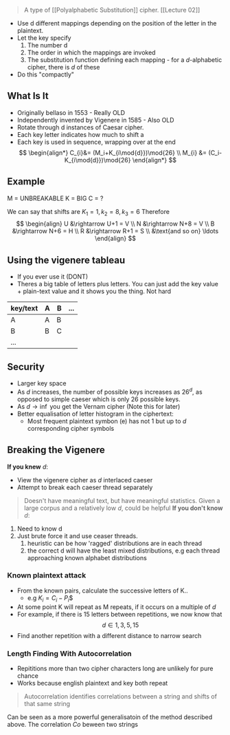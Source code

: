 > A type of [[Polyalphabetic Substitution]] cipher. [[Lecture 02]]

- Use d different mappings depending on the position of the letter in the plaintext.
- Let the key specify
	1. The number d
	2. The order in which the mappings are invoked
	3. The substitution function defining each mapping - for a $d$-alphabetic cipher, there is $d$ of these
- Do this "compactly"

## What Is It
- Originally bellaso in 1553 - Really OLD
- Independently invented by Vigenere in 1585 - Also OLD
- Rotate through d instances of Caesar cipher.
- Each key letter indicates how much to shift a
- Each key is used in sequence, wrapping over at the end
$$
\begin{align*}
C_{i}&= (M_i+K_{i\mod{d}})\mod{26} \\
M_{i} &= (C_i-K_{i\mod{d}})\mod{26}
\end{align*}
$$
## Example
M = UNBREAKABLE
K  = BIG
C  = ?

We can say that shifts are $K_1=1, k_2 = 8, k_3 = 6$
Therefore
$$
\begin{align}
U &\rightarrow U+1 = V \\
N &\rightarrow N+8 = V \\
B &\rightarrow N+6 = H \\
R &\rightarrow R+1 = S \\
&\text{and so on} \ldots
\end{align}
$$
## Using the vigenere tableau
- If you ever use it (DONT)
- Theres a big table of letters plus letters. You can just add the key value + plain-text value and it shows you the thing. Not hard

|key/text|A|B|...|
|-|-|-|-|
|A|A|B||
|B|B|C||
|...||||

## Security
- Larger key space
- As $d$ increases, the number of possible keys increases as $26^d$, as opposed to simple caeser which is only 26 possible keys. 
- As $d \rightarrow \inf$  you get the Vernam cipher (Note this for later) 
- Better equalisation of letter histogram in the ciphertext:
	- Most frequent plaintext symbon (e) has not 1 but up to $d$ corresponding cipher symbols

## Breaking the Vigenere
**If you knew** $d$:
- View the vigenere cipher as $d$ interlaced caeser
- Attempt to break each caeser thread separately
> Doesn't have meaningful text, but have meaningful statistics. Given a large corpus and a relatively low $d$, could be helpful
**If you don't know** $d$:
1. Need to know d
2. Just brute force it and use ceaser threads.
	1. heuristic can be how 'ragged' distributions are in each thread
	2. the correct d will have the least mixed distributions, e.g each thread approaching known alphabet distributions

### Known plaintext attack
- From the known pairs, calculate the successive letters of K..
	- e.g $K_i = C_{i}-P_{i}$$
- At some point K will repeat as M repeats, if it occurs on a multiple of $d$
- For example, if there is 15 letters between repetitions, we now know that 
$$
d \in {1, 3, 5, 15}
$$
- Find another repetition with a different distance to narrow search

### Length Finding With Autocorrelation
- Repititions more than two cipher characters long are unlikely for pure chance
- Works because english plaintext and key both repeat

> Autocorrelation identifies correlations between a string and shifts of that same string

Can be seen as a more powerful generalisatoin of the method described above.
The correlation $Co$ beween two strings


